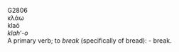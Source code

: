<body>
  <p>G2806<br>  κλάω  <br> klaō  <br><i>klah‘-o </i><br>A primary verb; to <i>break</i> (specifically of bread): - break.<br></p>
 </body>